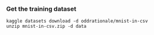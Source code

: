 ### Get the training dataset
```
kaggle datasets download -d oddrationale/mnist-in-csv
unzip mnist-in-csv.zip -d data
```
